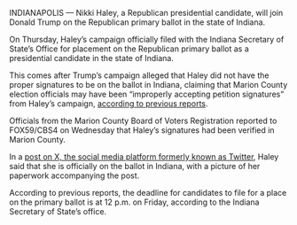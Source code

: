 INDIANAPOLIS — Nikki Haley, a Republican presidential candidate, will join Donald Trump on the Republican primary ballot in the state of Indiana.

On Thursday, Haley’s campaign officially filed with the Indiana Secretary of State’s Office for placement on the Republican primary ballot as a presidential candidate in the state of Indiana.

This comes after Trump’s campaign alleged that Haley did not have the proper signatures to be on the ballot in Indiana, claiming that Marion County election officials may have been “improperly accepting petition signatures” from Haley’s campaign, [according to previous reports](https://fox59.com/indianapolitics/trump-campaign-alleges-petition-signatures-trouble-for-haley-ahead-of-indiana-deadline/?fbclid=IwAR2sYalRqVrJGDcQ3BJdHWszrgfFRmemzCdnH1Ero8uHenKFCM4HnoR1DPU).

Officials from the Marion County Board of Voters Registration reported to FOX59/CBS4 on Wednesday that Haley’s signatures had been verified in Marion County.

In a [post on X, the social media platform formerly known as Twitter](https://twitter.com/NikkiHaley/status/1755691290069434454), Haley said that she is officially on the ballot in Indiana, with a picture of her paperwork accompanying the post.

According to previous reports, the deadline for candidates to file for a place on the primary ballot is at 12 p.m. on Friday, according to the Indiana Secretary of State’s office.